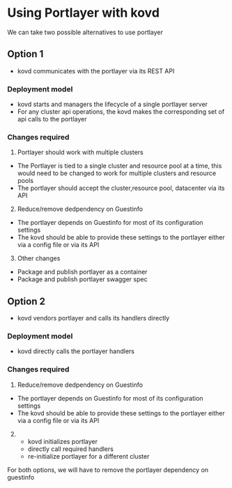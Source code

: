 # Using Portlayer with kovd

We can take two possible alternatives to use portlayer

## Option 1
- kovd communicates with the portlayer via its REST API

### Deployment model
- kovd starts and managers the lifecycle of a single portlayer server
- For any cluster api operations, the kovd makes the corresponding set of api calls  to the portlayer

### Changes required
1. Portlayer should work with multiple clusters

- The Portlayer is tied to a single cluster and resource pool at a time, this would need to be changed to work for multiple clusters and resource pools
- The portlayer should accept the cluster,resource pool, datacenter via its API

2. Reduce/remove dedpendency on Guestinfo
- The portlayer depends on Guestinfo for most of its configuration settings
- The kovd should be able to provide these settings to the portlayer either via a config file or via its API

3. Other changes
 - Package and publish portlayer as a container
 - Package and publish portlayer swagger spec

## Option 2
- kovd vendors portlayer and calls its handlers directly

### Deployment model
- kovd directly calls the portlayer handlers

### Changes required

1. Reduce/remove dedpendency on Guestinfo
  - The portlayer depends on Guestinfo for most of its configuration settings
  - The kovd should be able to provide these settings to the portlayer either via a config file or via its API
  
2. - kovd initializes portlayer
   - directly call required handlers 
   - re-initialize portlayer for a different cluster 

For both options, we will have to remove the portlayer dependency on guestinfo
